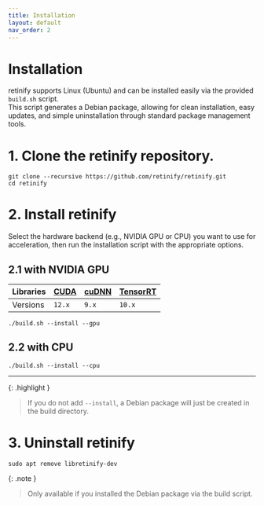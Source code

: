 ```yaml
---
title: Installation
layout: default
nav_order: 2
---
```


# Installation
retinify supports Linux (Ubuntu) and can be installed easily via the provided `build.sh` script.  
This script generates a Debian package, allowing for clean installation, easy updates, and simple uninstallation through standard package management tools.

# 1. Clone the retinify repository.
```
git clone --recursive https://github.com/retinify/retinify.git
cd retinify
```

# 2. Install retinify
Select the hardware backend (e.g., NVIDIA GPU or CPU) you want to use for acceleration, then run the installation script with the appropriate options.
## 2.1 with NVIDIA GPU
  
| Libraries    | [CUDA](https://developer.nvidia.com/cuda-toolkit-archive) | [cuDNN](https://developer.nvidia.com/cudnn-archive) | [TensorRT](https://developer.nvidia.com/tensorrt) |  
|:-------------|:--------|:--------|:---------|  
| Versions     | `12.x`  | `9.x`   | `10.x`   |  
  
```
./build.sh --install --gpu
```

## 2.2 with CPU
```
./build.sh --install --cpu
```

---
{: .highlight }
>If you do not add `--install`, a Debian package will just be created in the build directory.  
  
# 3. Uninstall retinify
```
sudo apt remove libretinify-dev
```
{: .note }
>Only available if you installed the Debian package via the build script.  
  
